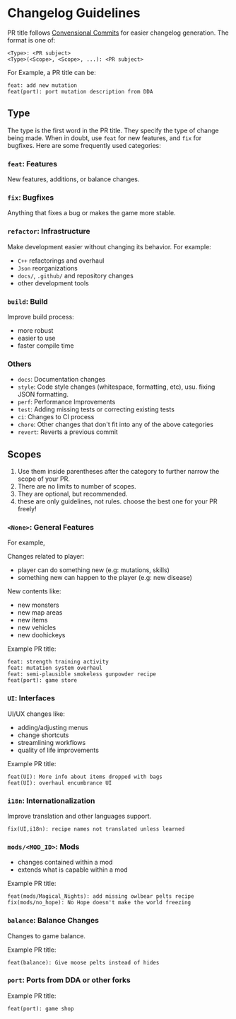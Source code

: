 # Changelog Guidelines

PR title follows [Convensional Commits](https://www.conventionalcommits.org/en/v1.0.0/) for easier
changelog generation. The format is one of:

```
<Type>: <PR subject>
<Type>(<Scope>, <Scope>, ...): <PR subject>
```

For Example, a PR title can be:

```
feat: add new mutation
feat(port): port mutation description from DDA
```

## Type

The type is the first word in the PR title. They specify the type of change being made. When in
doubt, use `feat` for new features, and `fix` for bugfixes. Here are some frequently used
categories:

### `feat`: Features

New features, additions, or balance changes.

### `fix`: Bugfixes

Anything that fixes a bug or makes the game more stable.

### `refactor`: Infrastructure

Make development easier without changing its behavior. For example:

- `C++` refactorings and overhaul
- `Json` reorganizations
- `docs/`, `.github/` and repository changes
- other development tools

### `build`: Build

Improve build process:

- more robust
- easier to use
- faster compile time

### Others

- `docs`: Documentation changes
- `style`: Code style changes (whitespace, formatting, etc), usu. fixing JSON formatting.
- `perf`: Performance Improvements
- `test`: Adding missing tests or correcting existing tests
- `ci`: Changes to CI process
- `chore`: Other changes that don't fit into any of the above categories
- `revert`: Reverts a previous commit

## Scopes

1. Use them inside parentheses after the category to further narrow the scope of your PR.
2. There are no limits to number of scopes.
3. They are optional, but recommended.
4. these are only guidelines, not rules. choose the best one for your PR freely!

### `<None>`: General Features

For example,

Changes related to player:

- player can do something new (e.g: mutations, skills)
- something new can happen to the player (e.g: new disease)

New contents like:

- new monsters
- new map areas
- new items
- new vehicles
- new doohickeys

Example PR title:

```
feat: strength training activity
feat: mutation system overhaul
feat: semi-plausible smokeless gunpowder recipe
feat(port): game store
```

### `UI`: Interfaces

UI/UX changes like:

- adding/adjusting menus
- change shortcuts
- streamlining workflows
- quality of life improvements

Example PR title:

```
feat(UI): More info about items dropped with bags
feat(UI): overhaul encumbrance UI
```

### `i18n`: Internationalization

Improve translation and other languages support.

```
fix(UI,i18n): recipe names not translated unless learned
```

### `mods/<MOD_ID>`: Mods

- changes contained within a mod
- extends what is capable within a mod

Example PR title:

```
feat(mods/Magical_Nights): add missing owlbear pelts recipe
fix(mods/no_hope): No Hope doesn't make the world freezing
```

### `balance`: Balance Changes

Changes to game balance.

Example PR title:

```
feat(balance): Give moose pelts instead of hides
```

### `port`: Ports from DDA or other forks

Example PR title:

```
feat(port): game shop
```

